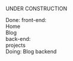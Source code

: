 UNDER CONSTRUCTION

Done:
    front-end:<br>
    Home<br>
    Blog<br>
    back-end:<br>
    projects
<br>
Doing:
    Blog backend
    
